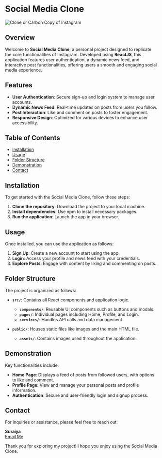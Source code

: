 # Social Media Clone

![Clone or Carbon Copy of Instagram]([https://ny.m.wikipedia.org/wiki/File:Instagram_icon.png](https://upload.wikimedia.org/wikipedia/commons/a/a5/Instagram_icon.png))

## Overview

Welcome to **Social Media Clone**, a personal project designed to replicate the core functionalities of Instagram. Developed using **ReactJS**, this application features user authentication, a dynamic news feed, and interactive post functionalities, offering users a smooth and engaging social media experience.

## Features

- **User Authentication**: Secure sign-up and login system to manage user accounts.
- **Dynamic News Feed**: Real-time updates on posts from users you follow.
- **Post Interaction**: Like and comment on posts to foster engagement.
- **Responsive Design**: Optimized for various devices to enhance user accessibility.

## Table of Contents

- [Installation](#installation)
- [Usage](#usage)
- [Folder Structure](#folder-structure)
- [Demonstration](#demonstration)
- [Contact](#contact)

## Installation

To get started with the Social Media Clone, follow these steps:

1. **Clone the repository**: Download the project to your local machine.
2. **Install dependencies**: Use npm to install necessary packages.
3. **Run the application**: Launch the app in your browser.

## Usage

Once installed, you can use the application as follows:

1. **Sign Up**: Create a new account to start using the app.
2. **Login**: Access your profile and news feed with your credentials.
3. **Explore Posts**: Engage with content by liking and commenting on posts.

## Folder Structure

The project is organized as follows:

- **`src/`**: Contains all React components and application logic.
  - **`components/`**: Reusable UI components such as buttons and modals.
  - **`pages/`**: Individual pages including Home, Profile, and Login.
  - **`services/`**: Handles API calls and data management.

- **`public/`**: Houses static files like images and the main HTML file.
  - **`assets/`**: Contains images used throughout the application.

## Demonstration

Key functionalities include:

- **Home Page**: Displays a feed of posts from followed users, with options to like and comment.
- **Profile Page**: View and manage your personal posts and profile information.
- **Authentication**: Secure and user-friendly login and signup process.

## Contact

For inquiries or assistance, please feel free to reach out:

**Suraiya**  
[Email Me](mailto:your-suraiya444444@gmail.com)  

Thank you for exploring my project! I hope you enjoy using the Social Media Clone.
